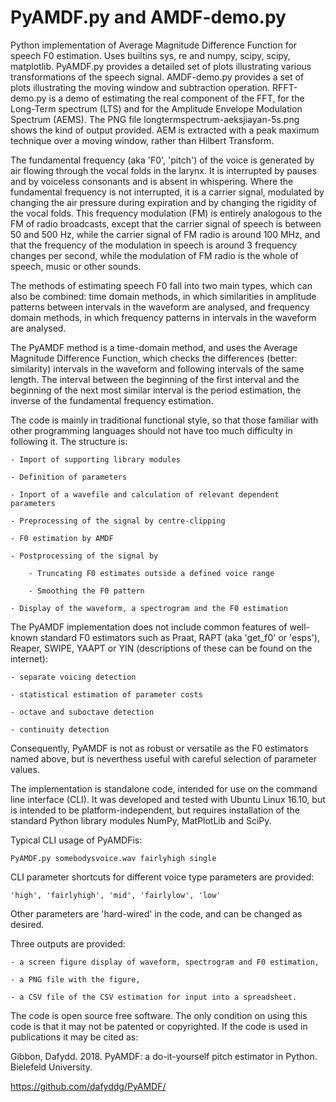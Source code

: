 # PyAMDF.py and AMDF-demo.py
Python implementation of Average Magnitude Difference Function for speech F0 estimation. Uses builtins sys, re and numpy, scipy, scipy, matplotlib. PyAMDF.py provides a detailed set of plots illustrating various transformations of the speech signal. AMDF-demo.py provides a set of plots illustrating the moving window and subtraction operation. RFFT-demo.py is a demo of estimating the real component of the FFT, for the Long-Term spectrum (LTS) and for the Amplitude Envelope Modulation Spectrum (AEMS). The PNG file longtermspectrum-aeksjiayan-5s.png shows the kind of output provided. AEM is extracted with a peak maximum technique over a moving window, rather than Hilbert Transform.

The fundamental frequency (aka 'F0', 'pitch') of the voice is generated by air flowing through the vocal folds in the larynx. It is interrupted by pauses and by voiceless consonants and is absent in whispering. Where the fundamental frequency is not interrupted, it is a carrier signal, modulated by changing the air pressure during expiration and by changing the rigidity of the vocal folds. This frequency modulation (FM) is entirely analogous to the FM of radio broadcasts, except that the carrier signal of speech is between 50 and 500 Hz, while the carrier signal of FM radio is around 100 MHz, and that the frequency of the modulation in speech is around 3 frequency changes per second, while the modulation of FM radio is the whole of speech, music or other sounds.

The methods of estimating speech F0 fall into two main types, which can also be combined: time domain methods, in which similarities in amplitude patterns between intervals in the waveform are analysed, and frequency domain methods, in which frequency patterns in intervals in the waveform are analysed.

The PyAMDF method is a time-domain method, and uses the Average Magnitude Difference Function, which checks the differences (better: similarity) intervals in the waveform and following intervals of the same length. The interval between the beginning of the first interval and the beginning of the next most similar interval is the period estimation, the inverse of the fundamental frequency estimation.

The code is mainly in traditional functional style, so that those familiar with other programming languages should not have too much difficulty in following it. The structure is:

	- Import of supporting library modules
	
	- Definition of parameters
	
	- Inport of a wavefile and calculation of relevant dependent parameters
	
	- Preprocessing of the signal by centre-clipping
	
	- F0 estimation by AMDF
	
	- Postprocessing of the signal by
	
		- Truncating F0 estimates outside a defined voice range
		
		- Smoothing the F0 pattern
		
	- Display of the waveform, a spectrogram and the F0 estimation

The PyAMDF implementation does not include common features of well-known standard F0 estimators such as Praat, RAPT (aka 'get_f0' or 'esps'), Reaper, SWIPE, YAAPT or YIN (descriptions of these can be found on the internet):

	- separate voicing detection
	
	- statistical estimation of parameter costs
	
	- octave and suboctave detection
	
	- continuity detection
	
Consequently, PyAMDF is not as robust or versatile as the F0 estimators named above, but is neverthess useful with careful selection of parameter values.

The implementation is standalone code, intended for use on the command line interface (CLI). It was developed and tested with Ubuntu Linux 16.10, but is intended to be platform-independent, but requires installation of the standard Python library modules NumPy, MatPlotLib and SciPy.

Typical CLI usage of PyAMDFis:

	PyAMDF.py somebodysvoice.wav fairlyhigh single

CLI parameter shortcuts for different voice type parameters are provided:

	'high', 'fairlyhigh', 'mid', 'fairlylow', 'low'

Other parameters are 'hard-wired' in the code, and can be changed as desired.

Three outputs are provided:

	- a screen figure display of waveform, spectrogram and F0 estimation,
	
	- a PNG file with the figure,
	
	- a CSV file of the CSV estimation for input into a spreadsheet.

The code is open source free software. The only condition on using this code is that it may not be patented or copyrighted. If the code is used in publications it may be cited as:

Gibbon, Dafydd. 2018. PyAMDF: a do-it-yourself pitch estimator in Python. Bielefeld University.

https://github.com/dafyddg/PyAMDF/
